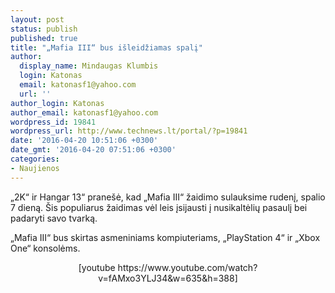 ```yaml
---
layout: post
status: publish
published: true
title: "„Mafia III“ bus išleidžiamas spalį"
author:
  display_name: Mindaugas Klumbis
  login: Katonas
  email: katonasf1@yahoo.com
  url: ''
author_login: Katonas
author_email: katonasf1@yahoo.com
wordpress_id: 19841
wordpress_url: http://www.technews.lt/portal/?p=19841
date: '2016-04-20 10:51:06 +0300'
date_gmt: '2016-04-20 07:51:06 +0300'
categories:
- Naujienos
---
```

<p>„2K“ ir Hangar 13“ pranešė, kad „Mafia III“ žaidimo sulauksime rudenį, spalio 7 dieną. Šis populiarus žaidimas vėl leis įsijausti į nusikaltėlių pasaulį bei padaryti savo tvarką.</p>
<p>„Mafia III“ bus skirtas asmeniniams kompiuteriams, „PlayStation 4“ ir „Xbox One“ konsolėms.</p>
<p style="text-align: center">[youtube https://www.youtube.com/watch?v=fAMxo3YLJ34&w=635&h=388]</p>
<p style="text-align: center">
